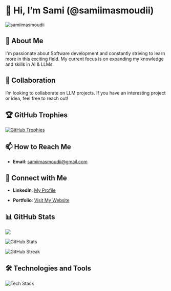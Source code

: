 # 👋 Hi, I’m Sami (@samiimasmoudii)

<p align="left"> 
  <img src="https://komarev.com/ghpvc/?username=samiimasmoudii&label=Profile%20Views&color=0e75b6&style=flat" alt="samiimasmoudii" /> 
</p>

## 👀 About Me
I'm passionate about Software development and constantly striving to learn more in this exciting field. My current focus is on expanding my knowledge and skills in AI & LLMs.

## 💼 Collaboration
I’m looking to collaborate on LLM projects. If you have an interesting project or idea, feel free to reach out!

## 🏆 GitHub Trophies
<p align="left">
  <a href="https://github.com/ryo-ma/github-profile-trophy">
    <img src="https://github-profile-trophy.vercel.app/?username=samiimasmoudii&theme=gruvbox&no-frame=true&margin-w=15" alt="GitHub Trophies" />
  </a>
</p>

## 📫 How to Reach Me
- **Email**: [samiimasmoudii@gmail.com](mailto:samiimasmoudii@gmail.com)


## 🔗 Connect with Me
- **LinkedIn**: [My Profile](https://www.linkedin.com/in/sami-masmoudi12/)

- **Portfolio**: [Visit My Website](https://sami-masmoudi.notion.site/Sami-Masmoudi-120f625380c88021b3c8f0c8a5a128e4)

## 📊 GitHub Stats
<p align="left">
  <img src = "https://github-readme-stats.vercel.app/api/top-langs/?username=samiimasmoudii&exclude_repo=github-readme-stats,Secure_File_storage_Facial_recognition"/>
</p>

<p align="left">
  <img src="https://github-readme-stats.vercel.app/api?username=samiimasmoudii&theme=dark&icon_color=74A3FE&hide_border=true&title_color=74A3FE&text_color=FFFFFF" alt="GitHub Stats" />
</p>

<p align="left">
  <img src="https://github-readme-streak-stats.herokuapp.com?user=samiimasmoudii&theme=dark&hide_border=false" alt="GitHub Streak" />
</p>

## 🛠️ Technologies and Tools
<p align="left">
  <img src="https://skillicons.dev/icons?i=spring,react,bootstrap,typescript,c,cpp,css,docker,flutter,github,git,html,java,js,kafka,kali,latex,mysql,,nodejs,npm,opencv,tensorflow,ps,php,postgres,postman,py,bash,symfony" alt="Tech Stack" />
</p>
